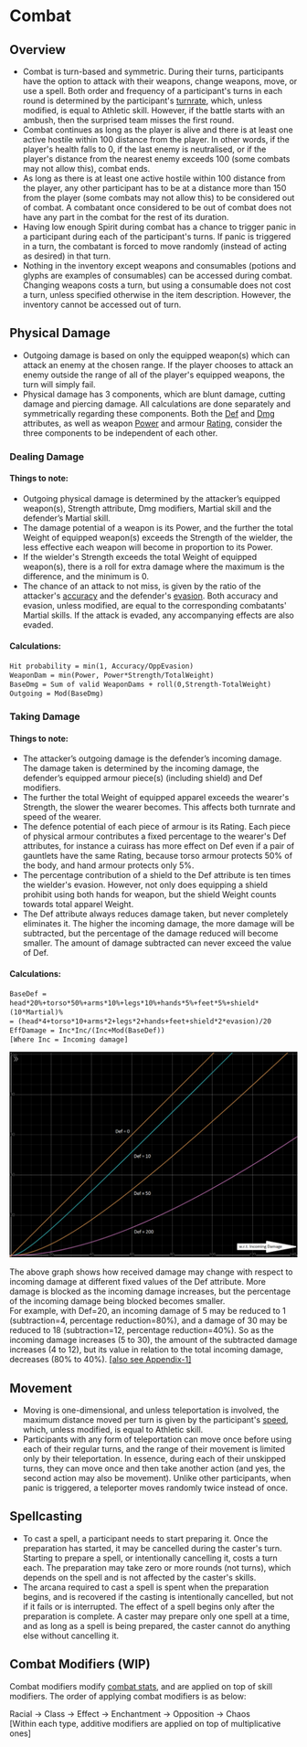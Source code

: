 # Combat

## Overview

- Combat is turn-based and symmetric. During their turns, participants have the option to attack with their weapons, change weapons, move, or use a spell. Both order and frequency of a participant's turns in each round is determined by the participant's [turnrate](glossary.md#turnrate), which, unless modified, is equal to Athletic skill. However, if the battle starts with an ambush, then the surprised team misses the first round.
- Combat continues as long as the player is alive and there is at least one active hostile within 100 distance from the player. In other words, if the player's health falls to 0, if the last enemy is neutralised, or if the player's distance from the nearest enemy exceeds 100 (some combats may not allow this), combat ends.
- As long as there is at least one active hostile within 100 distance from the player, any other participant has to be at a distance more than 150 from the player (some combats may not allow this) to be considered out of combat. A combatant once considered to be out of combat does not have any part in the combat for the rest of its duration.
- Having low enough Spirit during combat has a chance to trigger panic in a participant during each of the participant's turns. If panic is triggered in a turn, the combatant is forced to move randomly (instead of acting as desired) in that turn.
- Nothing in the inventory except weapons and consumables (potions and glyphs are examples of consumables) can be accessed during combat. Changing weapons costs a turn, but using a consumable does not cost a turn, unless specified otherwise in the item description. However, the inventory cannot be accessed out of turn.

## Physical Damage

- Outgoing damage is based on only the equipped weapon(s) which can attack an enemy at the chosen range. If the player chooses to attack an enemy outside the range of all of the player's equipped weapons, the turn will simply fail.
- Physical damage has 3 components, which are blunt damage, cutting damage and piercing damage. All calculations are done separately and symmetrically regarding these components. Both the [Def](glossary.md#def) and [Dmg](glossary.md#dmg) attributes, as well as weapon [Power](glossary.md#power) and armour [Rating](glossary.md#rating), consider the three components to be independent of each other.

### Dealing Damage

#### Things to note:

- Outgoing physical damage is determined by the attacker’s equipped weapon(s), Strength attribute, Dmg modifiers, Martial skill and the defender’s Martial skill.
- The damage potential of a weapon is its Power, and the further the total Weight of equipped weapon(s) exceeds the Strength of the wielder, the less effective each weapon will become in proportion to its Power.
- If the wielder's Strength exceeds the total Weight of equipped weapon(s), there is a roll for extra damage where the maximum is the difference, and the minimum is 0.
- The chance of an attack to not miss, is given by the ratio of the attacker's [accuracy](glossary.md#accuracy) and the defender's [evasion](glossary.md#evasion). Both accuracy and evasion, unless modified, are equal to the corresponding combatants' Martial skills. If the attack is evaded, any accompanying effects are also evaded.

#### Calculations:

```
Hit probability = min(1, Accuracy/OppEvasion)
WeaponDam = min(Power, Power*Strength/TotalWeight)
BaseDmg = Sum of valid WeaponDams + roll(0,Strength-TotalWeight)
Outgoing = Mod(BaseDmg)
```

### Taking Damage

#### Things to note:

- The attacker’s outgoing damage is the defender’s incoming damage. The damage taken is determined by the incoming damage, the defender’s equipped armour piece(s) (including shield) and Def modifiers.
- The further the total Weight of equipped apparel exceeds the wearer's Strength, the slower the wearer becomes. This affects both turnrate and speed of the wearer.
- The defence potential of each piece of armour is its Rating. Each piece of physical armour contributes a fixed percentage to the wearer's Def attributes, for instance a cuirass has more effect on Def even if a pair of gauntlets have the same Rating, because torso armour protects 50% of the body, and hand armour protects only 5%.
- The percentage contribution of a shield to the Def attribute is ten times the wielder's evasion. However, not only does equipping a shield prohibit using both hands for weapon, but the shield Weight counts towards total apparel Weight.
- The Def attribute always reduces damage taken, but never completely eliminates it. The higher the incoming damage, the more damage will be subtracted, but the percentage of the damage reduced will become smaller. The amount of damage subtracted can never exceed the value of Def.

#### Calculations:

```
BaseDef = head*20%+torso*50%+arms*10%+legs*10%+hands*5%+feet*5%+shield*(10*Martial)%
= (head*4+torso*10+arms*2+legs*2+hands+feet+shield*2*evasion)/20
EffDamage = Inc*Inc/(Inc+Mod(BaseDef))
[Where Inc = Incoming damage]
```

![Graph: Damage taken wrt incoming damage, at constant Def values.](../media/wrtinc-def-10-50-200.png)

The above graph shows how received damage may change with respect to incoming damage at different fixed values of the Def attribute. More damage is blocked as the incoming damage increases, but the percentage of the incoming damage being blocked becomes smaller. \
For example, with Def=20, an incoming damage of 5 may be reduced to 1 (subtraction=4, percentage reduction=80%), and a damage of 30 may be reduced to 18 (subtraction=12, percentage reduction=40%). So as the incoming damage increases (5 to 30), the amount of the subtracted damage increases (4 to 12), but its value in relation to the total incoming damage, decreases (80% to 40%). [[also see Appendix-1]](appendices.md#appendix-1-a-rant-about-ac)

## Movement

- Moving is one-dimensional, and unless teleportation is involved, the maximum distance moved per turn is given by the participant's [speed](glossary.md#speed), which, unless modified, is equal to Athletic skill.
- Participants with any form of teleportation can move once before using each of their regular turns, and the range of their movement is limited only by their teleportation. In essence, during each of their unskipped turns, they can move once and then take another action (and yes, the second action may also be movement). Unlike other participants, when panic is triggered, a teleporter moves randomly twice instead of once.

## Spellcasting

- To cast a spell, a participant needs to start preparing it. Once the preparation has started, it may be cancelled during the caster's turn. Starting to prepare a spell, or intentionally cancelling it, costs a turn each. The preparation may take zero or more rounds (not turns), which depends on the spell and is not affected by the caster's skills.
- The arcana required to cast a spell is spent when the preparation begins, and is recovered if the casting is intentionally cancelled, but not if it fails or is interrupted. The effect of a spell begins only after the preparation is complete. A caster may prepare only one spell at a time, and as long as a spell is being prepared, the caster cannot do anything else without cancelling it.

## Combat Modifiers (WIP)

Combat modifiers modify [combat stats](glossary.md#combat-stats), and are applied on top of skill modifiers. The order of applying combat modifiers is as below:

Racial -> Class -> Effect -> Enchantment -> Opposition -> Chaos \
[Within each type, additive modifiers are applied on top of multiplicative ones]

